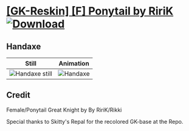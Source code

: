 # [\[GK-Reskin\] \[F\] Ponytail by RiriK](./) [![Download](https://img.shields.io/badge/Download--red?style=social&logo=github)](https://minhaskamal.github.io/DownGit/#/home?url=https://github.com/Klokinator/FE-Repo/tree/main/Battle%20Animations%2FMounted%20-%20Cavs%2C%20Paladins%2C%20Rangers%2F%5BGK-Reskin%5D%20%5BF%5D%20Ponytail%20by%20RiriK%2F4.%20Handaxe)

## Handaxe

| Still | Animation |
| :---: | :-------: |
| ![Handaxe still](./Handaxe_000.png) | ![Handaxe](./Handaxe.gif) |

## Credit

Female/Ponytail Great Knight by By RiriK/Rikki

Special thanks to Skitty's Repal for the recolored GK-base at the Repo.
